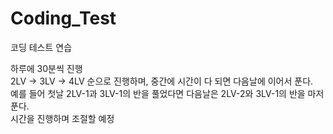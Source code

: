 # Coding_Test
코딩 테스트 연습  
  
하루에 30분씩 진행  
2LV -> 3LV -> 4LV 순으로 진행하며, 중간에 시간이 다 되면 다음날에 이어서 푼다.  
예를 들어 첫날 2LV-1과 3LV-1의 반을 풀었다면 다음날은 2LV-2와 3LV-1의 반을 마저 푼다.  
시간을 진행하며 조절할 예정  
